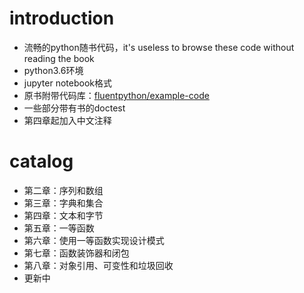 # introduction
-   流畅的python随书代码，it's useless to browse these code without reading the book
-   python3.6环境
-   jupyter notebook格式
-   原书附带代码库：[fluentpython/example-code](https://github.com/fluentpython/example-code)
-   一些部分带有书的doctest
-   第四章起加入中文注释

# catalog
-   第二章：序列和数组
-   第三章：字典和集合
-   第四章：文本和字节
-   第五章：一等函数
-   第六章：使用一等函数实现设计模式
-   第七章：函数装饰器和闭包
-	第八章：对象引用、可变性和垃圾回收
-   更新中
